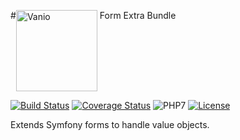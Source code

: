 #[<img alt="Vanio" src="http://www.vanio.cz/img/vanio-logo.png" width="130" align="top">](http://www.vanio.cz) Form Extra Bundle

[![Build Status](https://travis-ci.org/vaniocz/vanio-form-extra-bundle.svg?branch=master)](https://travis-ci.org/vaniocz/vanio-form-extra-bundle) [![Coverage Status](https://coveralls.io/repos/github/vaniocz/vanio-form-extra-bundle/badge.svg?branch=master)](https://coveralls.io/github/vaniocz/vanio-form-extra-bundle?branch=master) ![PHP7](https://img.shields.io/badge/php-7-6B7EB9.svg) [![License](https://poser.pugx.org/vanio/vanio-form-extra-bundle/license)](https://packagist.org/packages/vanio/vanio-form-extra-bundle)

Extends Symfony forms to handle value objects.
